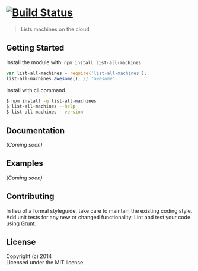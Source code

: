 #  [![Build Status](https://secure.travis-ci.org//list-all-machines.png?branch=master)](http://travis-ci.org//list-all-machines)

> Lists machines on the cloud



## Getting Started

Install the module with: `npm install list-all-machines`

```js
var list-all-machines = require('list-all-machines');
list-all-machines.awesome(); // "awesome"
```

Install with cli command

```sh
$ npm install -g list-all-machines
$ list-all-machines --help
$ list-all-machines --version
```




## Documentation

_(Coming soon)_


## Examples

_(Coming soon)_


## Contributing

In lieu of a formal styleguide, take care to maintain the existing coding style. Add unit tests for any new or changed functionality. Lint and test your code using [Grunt](http://gruntjs.com).


## License

Copyright (c) 2014   
Licensed under the MIT license.

